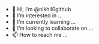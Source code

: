 - 👋 Hi, I’m @nikhil0github
- 👀 I’m interested in ...
- 🌱 I’m currently learning ...
- 💞️ I’m looking to collaborate on ...
- 📫 How to reach me ...

<!---
nikhil0github/nikhil0github is a ✨ special ✨ repository because its `README.md` (this file) appears on your GitHub profile.
You can click the Preview link to take a look at your changes.
--->

